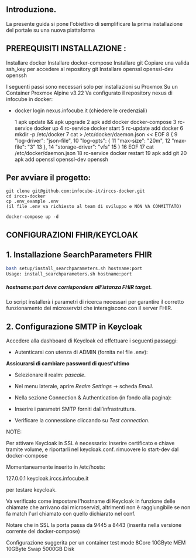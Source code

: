 ## Introduzione.
La presente guida si pone l'obiettivo di semplificare la prima installazione del portale
su una nuova piattaforma


## PREREQUISITI INSTALLAZIONE :

Installare docker
Installare docker-compose
Installare git
Copiare una valida ssh_key per accedere al repository git 
Installare openssl openssl-dev openssh

I seguenti passi sono necessari solo per installazioni su Proxmox
Su un Container Proxmox Alpine v3.22
Va configurato il repository nexus di infocube in docker: 
 - docker login nexus.infocube.it (chiedere le credenziali)


   1 apk update && apk upgrade
   2 apk add docker docker-compose
   3 rc-service docker up
   4 rc-service docker start
   5 rc-update add docker
   6 mkdir -p /etc/docker
   7 cat > /etc/docker/daemon.json << EOF
   8 {
   9  "log-driver": "json-file",
  10  "log-opts": {
  11     "max-size": "20m",
  12     "max-file": "3"
  13  },
  14  "storage-driver": "vfs"
  15 }
  16 EOF
  17 cat /etc/docker/daemon.json 
  18 rc-service docker restart
  19 apk add git
  20 apk add openssl openssl-dev openssh


## Per avviare il progetto:

```
git clone git@github.com:infocube-it/irccs-docker.git
cd irccs-docker
cp .env_example .env
(il file .env va richiesto al team di sviluppo e NON VA COMMITTATO)

docker-compose up -d
```

## CONFIGURAZIONI FHIR/KEYCLOAK

## 1. Installazione SearchParameters FHIR

```bash
bash setup/install_searchparameters.sh hostname:port
Usage: install_searchparameters.sh hostname:port
```
##### hostname:port deve corrispondere all’istanza FHIR target.

Lo script installerà i parametri di ricerca necessari per garantire il corretto funzionamento dei microservizi che interagiscono con il server FHIR.

## 2. Configurazione SMTP in Keycloak

Accedere alla dashboard di Keycloak ed effettuare i seguenti passaggi:

- Autenticarsi con utenza di ADMIN (fornita nel file .env):


**Assicurarsi di cambiare password di quest'ultimo**

- Selezionare il realm: _pascale_.

- Nel menu laterale, aprire _Realm Settings_ → scheda _Email_.

- Nella sezione Connection & Authentication (in fondo alla pagina):

- Inserire i parametri SMTP forniti dall’infrastruttura.

- Verificare la connessione cliccando su _Test connection_.



NOTE:

Per attivare Keycloak in SSL è necessario:
inserire certificato e chiave tramite volume, e riportarli nel keycloak.conf.
rimuovere lo start-dev dal docker-compose

Momentaneamente inserito in /etc/hosts:

127.0.0.1 keycloak.irccs.infocube.it

per testare keycloak.

Va verificato come impostare l'hostname di Keycloak in funzione delle chiamate che arrivano dai microservizi, altrimenti non è raggiungibile se non fa match l'url chiamato con quello dichiarato nel conf.

Notare che in SSL la porta passa da 9445 a 8443 (inserita nella versione corrente del docker-compose) 

Configurazione suggerita per un container test mode
8Core
10GByte MEM
10GByte Swap
5000GB Disk

